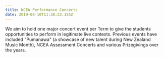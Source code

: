 ```yaml
---
title: NCEA Performance Concerts
date: 2019-08-10T11:38:23.155Z
---
```

We aim to hold one major concert event per Term to give the students opportunities to perform in legitimate live contexts. Previous events have included "Pumanawa" (a showcase of new talent during New Zealand Music Month), NCEA Assessment Concerts and various Prizegivings over the years.
